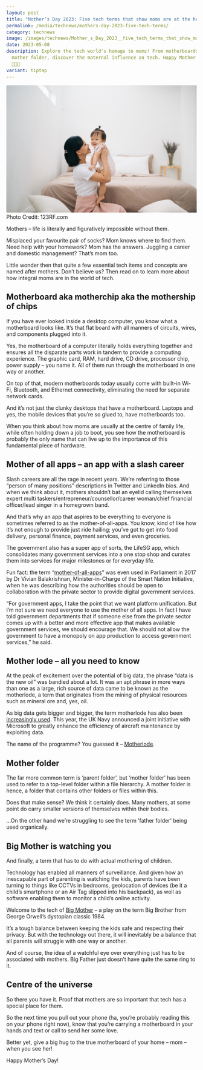 ```yaml
---
layout: post
title: "Mother’s Day 2023: Five tech terms that show moms are at the heart of it all"
permalink: /media/technews/mothers-day-2023-five-tech-terms/
category: technews
image: /images/technews/Mother_s_Day_2023__five_tech_terms_that_show_moms_are_at_the_heart_of_it_all.jpg
date: 2023-05-08
description: Explore the tech world's homage to moms! From motherboards to the
  mother folder, discover the maternal influence on tech. Happy Mother's Day!
  🌟👩‍💻
variant: tiptap
---
```

![Mother’s Day](/images/technews/mothersday2023.jpg)
Photo Credit: 123RF.com

  
Mothers – life is literally and figuratively impossible without them. 

Misplaced your favourite pair of socks? Mom knows where to find them. Need help with your homework? Mom has the answers. Juggling a career and domestic management? That’s mom too. 

Little wonder then that quite a few essential tech items and concepts are named after mothers. Don’t believe us? Then read on to learn more about how integral moms are in the world of tech. 

## Motherboard aka motherchip aka the mothership of chips
If you have ever looked inside a desktop computer, you know what a motherboard looks like. It’s that flat board with all manners of circuits, wires, and components plugged into it. 

Yes, the motherboard of a computer literally holds everything together and ensures all the disparate parts work in tandem to provide a computing experience. The graphic card, RAM, hard drive, CD drive, processor chip, power supply – you name it. All of them run through the motherboard in one way or another. 

On top of that, modern motherboards today usually come with built-in Wi-Fi, Bluetooth, and Ethernet connectivity, eliminating the need for separate network cards.

And it’s not just the clunky desktops that have a motherboard. Laptops and yes, the mobile devices that you’re so glued to, have motherboards too. 

When you think about how moms are usually at the centre of family life, while often holding down a job to boot, you see how the motherboard is probably the only name that can live up to the importance of this fundamental piece of hardware. 

## Mother of all apps – an app with a slash career
Slash careers are all the rage in recent years. We’re referring to those “person of many positions” descriptions in Twitter and LinkedIn bios. And when we think about it, mothers shouldn’t bat an eyelid calling themselves expert multi taskers/entrepreneur/counsellor/career woman/chief financial officer/lead singer in a homegrown band. 

And that’s why an app that aspires to be everything to everyone is sometimes referred to as the mother-of-all-apps. You know, kind of like how it’s not enough to provide just ride hailing; you’ve got to get into food delivery, personal finance, payment services, and even groceries. 

The government also has a super app of sorts, the LifeSG app, which consolidates many government services into a one stop shop and curates them into services for major milestones or for everyday life. 

Fun fact: the term “[mother-of-all-apps](https://www.smartnation.gov.sg/media-hub/parliament/20170302/)” was even used in Parliament in 2017 by Dr Vivian Balakrishnan, Minister-in-Charge of the Smart Nation Initiative, when he was describing how the authorities should be open to collaboration with the private sector to provide digital government services. 

“For government apps, I take the point that we want platform unification. But I’m not sure we need everyone to use the mother of all apps. In fact I have told government departments that if someone else from the private sector comes up with a better and more effective app that makes available government services, we should encourage that. We should not allow the government to have a monopoly on app production to access government services,” he said.

## Mother lode – all you need to know 
At the peak of excitement over the potential of big data, the phrase “data is the new oil” was bandied about a lot. It was an apt phrase in more ways than one as a large, rich source of data came to be known as the motherlode, a term that originates from the mining of physical resources such as mineral ore and, yes, oil. 

As big data gets bigger and bigger, the term motherlode has also been [increasingly used](https://finance.yahoo.com/news/mother-lode-leaks-massive-data-153658505.html). 
This year, the UK Navy announced a joint initiative with Microsoft to greatly enhance the efficiency of aircraft maintenance by exploiting data. 

The name of the programme? You guessed it – [Motherlode](https://www.royalnavy.mod.uk/news-and-latest-activity/news/2023/march/17/20230317-royal-navys-1710-naval-air-squadron-launch-innovative-product-with-microsoft).  

## Mother folder 

The far more common term is ‘parent folder’, but ‘mother folder’ has been used to refer to a top-level folder within a file hierarchy.  A mother folder is hence, a folder that contains other folders or files within this. 

Does that make sense? We think it certainly does. Many mothers, at some point do carry smaller versions of themselves within their bodies.

…On the other hand we’re struggling to see the term ’father folder’ being used organically. 


## Big Mother is watching you

And finally, a term that has to do with actual mothering of children. 

Technology has enabled all manners of surveillance. And given how an inescapable part of parenting is watching the kids, parents have been turning to things like CCTVs in bedrooms, geolocation of devices (be it a child’s smartphone or an Air Tag slipped into his backpack), as well as software enabling them to monitor a child’s online activity. 

Welcome to the tech of [Big Mother](https://www.techopedia.com/definition/15390/big-mother) – a play on the term Big Brother from George Orwell’s dystopian classic 1984. 

It’s a tough balance between keeping the kids safe and respecting their privacy. But with the technology out there, it will inevitably be a balance that all parents will struggle with one way or another. 

And of course, the idea of a watchful eye over everything just has to be associated with mothers. Big Father just doesn’t have quite the same ring to it. 

## Centre of the universe

So there you have it. Proof that mothers are so important that tech has a special place for them. 

So the next time you pull out your phone (ha, you’re probably reading this on your phone right now), know that you’re carrying a motherboard in your hands and text or call to send her some love. 

Better yet, give a big hug to the true motherboard of your home – mom – when you see her! 

Happy Mother’s Day!